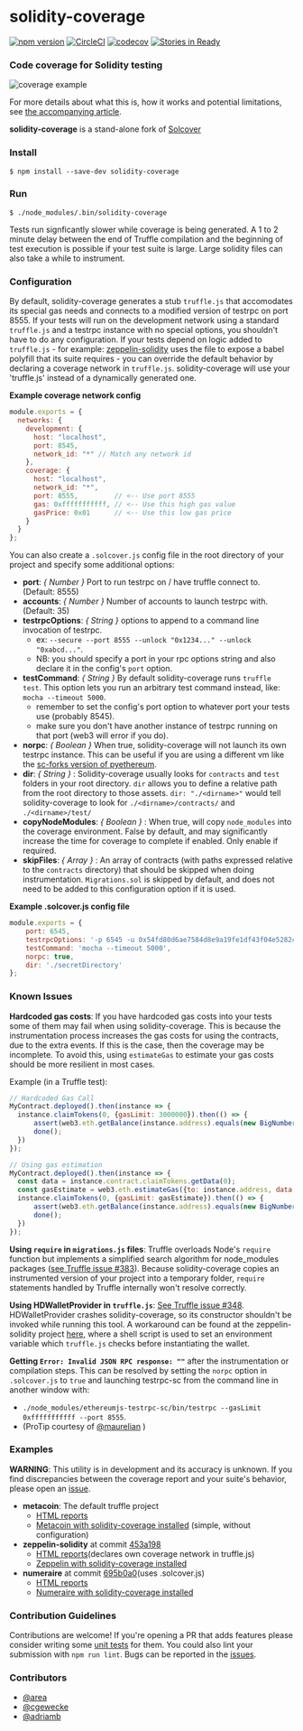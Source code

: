 # solidity-coverage
[![npm version](https://badge.fury.io/js/solidity-coverage.svg)](https://badge.fury.io/js/solidity-coverage)
[![CircleCI](https://circleci.com/gh/sc-forks/solidity-coverage.svg?style=svg)](https://circleci.com/gh/sc-forks/solidity-coverage)
[![codecov](https://codecov.io/gh/sc-forks/solidity-coverage/branch/master/graph/badge.svg)](https://codecov.io/gh/sc-forks/solidity-coverage)
[![Stories in Ready](https://badge.waffle.io/sc-forks/solidity-coverage.png?label=ready&title=Ready)](https://waffle.io/sc-forks/solidity-coverage?utm_source=badge)

### Code coverage for Solidity testing
![coverage example](https://cdn-images-1.medium.com/max/800/1*uum8t-31bUaa6dTRVVhj6w.png)

For more details about what this is, how it works and potential limitations, see
[the accompanying article](https://blog.colony.io/code-coverage-for-solidity-eecfa88668c2).

**solidity-coverage** is a stand-alone fork of [Solcover](https://github.com/JoinColony/solcover)

### Install
```
$ npm install --save-dev solidity-coverage
```

### Run
```
$ ./node_modules/.bin/solidity-coverage
```

Tests run signficantly slower while coverage is being generated. A 1 to 2 minute delay
between the end of Truffle compilation and the beginning of test execution is possible if your
test suite is large. Large solidity files can also take a while to instrument.

### Configuration

By default, solidity-coverage generates a stub `truffle.js` that accomodates its special gas needs and
connects to a modified version of testrpc on port 8555. If your tests will run on the development network
using a standard `truffle.js` and a testrpc instance with no special options, you shouldn't have to
do any configuration. If your tests depend on logic added to `truffle.js` - for example:
[zeppelin-solidity](https://github.com/OpenZeppelin/zeppelin-solidity/blob/master/truffle.js)
uses the file to expose a babel polyfill that its suite requires - you can override the
default behavior by declaring a coverage network in `truffle.js`. solidity-coverage will use your 'truffle.js'
instead of a dynamically generated one.

**Example coverage network config**
```javascript
module.exports = {
  networks: {
    development: {
      host: "localhost",
      port: 8545,
      network_id: "*" // Match any network id
    },
    coverage: {
      host: "localhost",
      network_id: "*",
      port: 8555,         // <-- Use port 8555  
      gas: 0xfffffffffff, // <-- Use this high gas value
      gasPrice: 0x01      // <-- Use this low gas price
    }
  }
};
```

You can also create a `.solcover.js` config file in the root directory of your project and specify
some additional options:


+ **port**: *{ Number }* Port to run testrpc on / have truffle connect to. (Default: 8555)
+ **accounts**: *{ Number }* Number of accounts to launch testrpc with. (Default: 35)
+ **testrpcOptions**: *{ String }* options to append to a command line invocation of testrpc.
  + ex: `--secure --port 8555 --unlock "0x1234..." --unlock "0xabcd..."`.
  + NB: you should specify a port in your rpc options string and also declare it in the config's `port` option.
+ **testCommand**: *{ String }* By default solidity-coverage runs `truffle test`. This option lets
you run an arbitrary test command instead, like: `mocha --timeout 5000`.
  + remember to set the config's port option to whatever port your tests use (probably 8545).
  + make sure you don't have another instance of testrpc running on that port (web3 will error if you do).
+ **norpc**: *{ Boolean }* When true, solidity-coverage will not launch its own testrpc instance. This
can be useful if you are using a different vm like the [sc-forks version of pyethereum](https://github.com/sc-forks/pyethereum).  
+ **dir**: *{ String }* : Solidity-coverage usually looks for `contracts` and `test` folders in your root
directory. `dir` allows you to define a relative path from the root directory to those assets.
`dir: "./<dirname>"` would tell solidity-coverage to look for `./<dirname>/contracts/` and `./<dirname>/test/`
+ **copyNodeModules**: *{ Boolean }* : When true, will copy `node_modules` into the coverage environment. False by default, and may significantly increase the time for coverage to complete if enabled. Only enable if required.
+ **skipFiles**: *{ Array }* : An array of contracts (with paths expressed relative to the `contracts` directory) that should be skipped when doing instrumentation. `Migrations.sol` is skipped by default, and does not need to be added to this configuration option if it is used.

**Example .solcover.js config file**
```javascript
module.exports = {
    port: 6545,
    testrpcOptions: '-p 6545 -u 0x54fd80d6ae7584d8e9a19fe1df43f04e5282cc43',
    testCommand: 'mocha --timeout 5000',
    norpc: true,
    dir: './secretDirectory'
};
```

### Known Issues

**Hardcoded gas costs**: If you have hardcoded gas costs into your tests some of them may fail when using solidity-coverage.
This is because the instrumentation process increases the gas costs for using the contracts, due to
the extra events. If this is the case, then the coverage may be incomplete. To avoid this, using
`estimateGas` to estimate your gas costs should be more resilient in most cases.

Example (in a Truffle test):
```javascript
// Hardcoded Gas Call
MyContract.deployed().then(instance => {       
  instance.claimTokens(0, {gasLimit: 3000000}).then(() => {
      assert(web3.eth.getBalance(instance.address).equals(new BigNumber('0')))
      done();
  })
});

// Using gas estimation
MyContract.deployed().then(instance => {       
  const data = instance.contract.claimTokens.getData(0);
  const gasEstimate = web3.eth.estimateGas({to: instance.address, data: data});
  instance.claimTokens(0, {gasLimit: gasEstimate}).then(() => {
      assert(web3.eth.getBalance(instance.address).equals(new BigNumber('0')))
      done();
  })
});
```
**Using `require` in `migrations.js` files**: Truffle overloads Node's `require` function but
implements a simplified search algorithm for node_modules packages
([see Truffle issue #383](https://github.com/trufflesuite/truffle/issues/383)).
Because solidity-coverage copies an instrumented version of your project into a temporary folder, `require`
statements handled by Truffle internally won't resolve correctly.  

**Using HDWalletProvider in `truffle.js`**: [See Truffle issue #348](https://github.com/trufflesuite/truffle/issues/348).
HDWalletProvider crashes solidity-coverage, so its constructor shouldn't be invoked while running this tool.
A workaround can be found at the zeppelin-solidity project
[here](https://github.com/OpenZeppelin/zeppelin-solidity/blob/master/truffle.js#L8-L10), where a
shell script is used to set an environment variable which `truffle.js` checks before instantiating the wallet.

**Getting `Error: Invalid JSON RPC response: ""`** after the instrumentation or compilation steps. This can be resolved by setting the `norpc` option in `.solcover.js` to `true` and launching testrpc-sc from the command line in another window with: 
+ `./node_modules/ethereumjs-testrpc-sc/bin/testrpc --gasLimit 0xfffffffffff --port 8555`. 
+ (ProTip courtesy of [@maurelian](https://github.com/maurelian) )

### Examples

**WARNING**: This utility is in development and its accuracy is unknown. If you
find discrepancies between the coverage report and your suite's behavior, please open an
[issue](https://github.com/sc-forks/solidity-coverage/issues).

+ **metacoin**: The default truffle project
  + [HTML reports](https://sc-forks.github.io/metacoin/)
  + [Metacoin with solidity-coverage installed](https://github.com/sc-forks/metacoin) (simple, without configuration)
+ **zeppelin-solidity** at commit [453a198](https://github.com/OpenZeppelin/zeppelin-solidity/tree/453a19825013a586751b87c67bebd551a252fb50)
  + [HTML reports]( https://sc-forks.github.io/zeppelin-solidity/)(declares own coverage network in truffle.js)
  + [Zeppelin with solidity-coverage installed](https://github.com/sc-forks/zeppelin-solidity) 
+ **numeraire** at commit [695b0a0](https://github.com/numerai/contract/tree/695b0a073c1f70199138f5e988e8cc20382205a4)(uses .solcover.js)
  + [HTML reports](https://sc-forks.github.io/contract/contracts/index.html)
  + [Numeraire with solidity-coverage installed](https://github.com/sc-forks/contract) 

### Contribution Guidelines

Contributions are welcome! If you're opening a PR that adds features please consider writing some
[unit tests](https://github.com/sc-forks/solidity-coverage/tree/master/test) for them. You could
also lint your submission with `npm run lint`. Bugs can be reported in the
[issues](https://github.com/sc-forks/solidity-coverage/issues).  

### Contributors
+ [@area](https://github.com/area)
+ [@cgewecke](https://github.com/cgewecke)
+ [@adriamb](https://github.com/adriamb)
